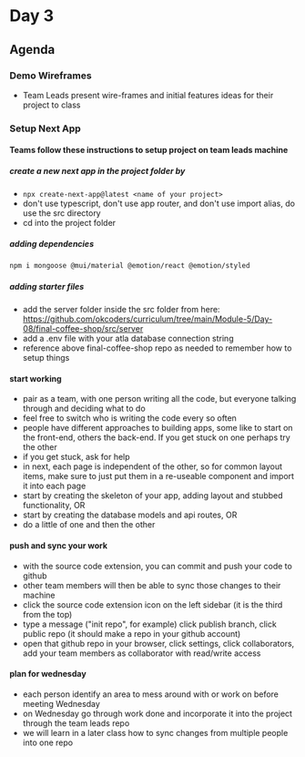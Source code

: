 # Day 3

## Agenda

### Demo Wireframes

- Team Leads present wire-frames and initial features ideas for their project to class

### Setup Next App

#### Teams follow these instructions to setup project on team leads machine

##### create a new next app in the project folder by

- `npx create-next-app@latest <name of your project>`
- don't use typescript, don't use app router, and don't use import alias, do use the src directory
- cd into the project folder

##### adding dependencies

```sh
npm i mongoose @mui/material @emotion/react @emotion/styled
```

##### adding starter files

- add the server folder inside the src folder from here: https://github.com/okcoders/curriculum/tree/main/Module-5/Day-08/final-coffee-shop/src/server
- add a .env file with your atla database connection string
- reference above final-coffee-shop repo as needed to remember how to setup things

#### start working

- pair as a team, with one person writing all the code, but everyone talking through and deciding what to do
- feel free to switch who is writing the code every so often
- people have different approaches to building apps, some like to start on the front-end, others the back-end. If you get stuck on one perhaps try the other
- if you get stuck, ask for help
- in next, each page is independent of the other, so for common layout items, make sure to just put them in a re-useable component and import it into each page
- start by creating the skeleton of your app, adding layout and stubbed functionality, OR
- start by creating the database models and api routes, OR
- do a little of one and then the other

#### push and sync your work

- with the source code extension, you can commit and push your code to github
- other team members will then be able to sync those changes to their machine
- click the source code extension icon on the left sidebar (it is the third from the top)
- type a message ("init repo", for example) click publish branch, click public repo (it should make a repo in your github account)
- open that github repo in your browser, click settings, click collaborators, add your team members as collaborator with read/write access

#### plan for wednesday

- each person identify an area to mess around with or work on before meeting Wednesday
- on Wednesday go through work done and incorporate it into the project through the team leads repo
- we will learn in a later class how to sync changes from multiple people into one repo
